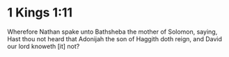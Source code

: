 # 1 Kings 1:11

Wherefore Nathan spake unto Bathsheba the mother of Solomon, saying, Hast thou not heard that Adonijah the son of Haggith doth reign, and David our lord knoweth [it] not?